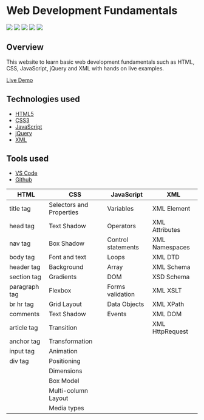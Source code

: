 # Web Development Fundamentals

![](https://img.shields.io/badge/CSS3-61DAFB?logo=css3&logoColor=white&style=flat)
![](https://img.shields.io/badge/HTML5-61DAFB?logo=html5&logoColor=white&style=flat)
![](https://img.shields.io/badge/JavaScript-61DAFB?logo=javascript&logoColor=white&style=flat)
![](https://img.shields.io/badge/jQuery-61DAFB?logo=jquery&logoColor=white&style=flat)
![](https://img.shields.io/badge/XML-61DAFB?logoColor=white&style=flat)



## Overview

This website to learn basic web development fundamentals such as HTML, CSS, JavaScript, jQuery and XML with hands on live examples. 

[Live Demo](https://ganapriyas.github.io/Web-Fundamentals/)

## Technologies used 

- [HTML5](https://en.wikipedia.org/wiki/HTML5) 
- [CSS3](https://en.wikipedia.org/wiki/CSS) 
- [JavaScript](https://en.wikipedia.org/wiki/JavaScript) 
- [jQuery](https://jquery.com/)
- [XML](https://en.wikipedia.org/wiki/XML)


## Tools used

- [VS Code](https://en.wikipedia.org/wiki/Visual_Studio_Code)
- [Github](https://en.wikipedia.org/wiki/GitHub)

HTML | CSS | JavaScript | XML
------------ | ------------- | ------------- | -------------
title tag | Selectors and Properties | Variables | XML Element
head tag | Text Shadow | Operators | XML Attributes
nav tag | Box Shadow | Control statements | XML Namespaces
body tag | Font and text | Loops | XML DTD
header tag | Background | Array | XML Schema
section tag | Gradients | DOM | XSD Schema
paragraph tag | Flexbox | Forms validation | XML XSLT
br hr tag | Grid Layout | Data Objects | XML XPath
comments | Text Shadow | Events | XML DOM
article tag | Transition|  | XML HttpRequest
anchor tag | Transformation| 
input tag | Animation| 
div tag | Positioning| 
| | Dimensions| 
| | Box Model| 
| | Multi-column Layout|
| | Media types| 
